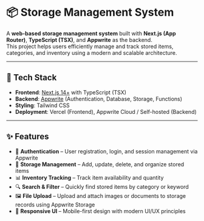 # 📦 Storage Management System  

A **web-based storage management system** built with **Next.js (App Router)**, **TypeScript (TSX)**, and **Appwrite** as the backend.  
This project helps users efficiently manage and track stored items, categories, and inventory using a modern and scalable architecture.  

---

## 🚀 Tech Stack  
- **Frontend**: [Next.js 14+](https://nextjs.org/) with TypeScript (TSX)  
- **Backend**: [Appwrite](https://appwrite.io/) (Authentication, Database, Storage, Functions)  
- **Styling**: Tailwind CSS
- **Deployment**: Vercel (Frontend), Appwrite Cloud / Self-hosted (Backend)  

---

## ✨ Features  
- 🔑 **Authentication** – User registration, login, and session management via Appwrite  
- 📂 **Storage Management** – Add, update, delete, and organize stored items  
- 📊 **Inventory Tracking** – Track item availability and quantity  
- 🔍 **Search & Filter** – Quickly find stored items by category or keyword  
- 🖼 **File Upload** – Upload and attach images or documents to storage records using Appwrite Storage  
- 📱 **Responsive UI** – Mobile-first design with modern UI/UX principles  
